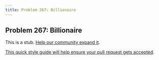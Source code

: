 ```yaml
---
title: Problem 267: Billionaire
---
```

## Problem 267: Billionaire

This is a stub. <a href='https://github.com/freecodecamp/guides/tree/master/src/pages/certifications/coding-interview-prep/project-euler/problem-267-billionaire/index.md' target='_blank' rel='nofollow'>Help our community expand it</a>.

<a href='https://github.com/freecodecamp/guides/blob/master/README.md' target='_blank' rel='nofollow'>This quick style guide will help ensure your pull request gets accepted</a>.

<!-- The article goes here, in GitHub-flavored Markdown. Feel free to add YouTube videos, images, and CodePen/JSBin embeds  -->
